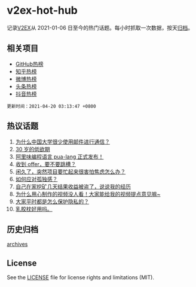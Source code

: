 # v2ex-hot-hub

 记录[V2EX](https://www.v2ex.com/)从 2021-01-06 日至今的热门话题。每小时抓取一次数据，按天[归档](archives)。
 
 ## 相关项目

- [GitHub热榜](https://github.com/snaildev/github-hot-hub)
- [知乎热榜](https://github.com/snaildev/zhihu-hot-hub)
- [微博热榜](https://github.com/snaildev/weibo-hot-hub)
- [头条热榜](https://github.com/snaildev/toutiao-hot-hub)
- [抖音热榜](https://github.com/snaildev/douyin-hot-hub)


 `更新时间：2021-04-20 03:13:47 +0800`

## 热议话题

1. [为什么中国大学很少使用邮件进行通信？](https://www.v2ex.com/t/771662)
1. [30 岁的低欲期](https://www.v2ex.com/t/771627)
1. [阿里味编程语言 pua-lang 正式发布！](https://www.v2ex.com/t/771576)
1. [收到 offer，要不要跳槽？](https://www.v2ex.com/t/771628)
1. [闲久了，突然项目要忙起来很害怕焦虑怎么办？](https://www.v2ex.com/t/771549)
1. [如何应对孤独感？](https://www.v2ex.com/t/771599)
1. [自己在家挖矿几天结果收益被盗了，说说我的经历](https://www.v2ex.com/t/771563)
1. [为什么用心制作的视频没人看！大家能给我的视频提点意见嘛~](https://www.v2ex.com/t/771597)
1. [大家平时都是怎么保护隐私的？](https://www.v2ex.com/t/771550)
1. [乳胶枕好用吗。](https://www.v2ex.com/t/771637)

## 历史归档

[archives](archives)

## License

See the [LICENSE](LICENSE) file for license rights and limitations (MIT).
